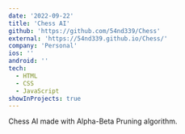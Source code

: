 ```yaml
---
date: '2022-09-22'
title: 'Chess AI'
github: 'https://github.com/54nd339/Chess'
external: 'https://54nd339.github.io/Chess/'
company: 'Personal'
ios: ''
android: ''
tech:
  - HTML
  - CSS
  - JavaScript
showInProjects: true
---
```


Chess AI made with Alpha-Beta Pruning algorithm.